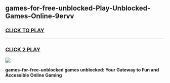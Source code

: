 
## games-for-free-unblocked-Play-Unblocked-Games-Online-9ervv
<h3>
<a href="https://premium76.site?title=games-for-free-unblocked&ref=24A">CLICK TO PLAY</a></h3>
<hr>

<h3>
<a href="https://premium76.site?title=games-for-free-unblocked&ref=24A">CLICK 2 PLAY</a>
  
</h3>

<a href="https://premium76.site?title=games-for-free-unblocked&ref=24A"><img src="https://clearcache.store/games.png"></a>


**games-for-free-unblocked games unblocked: Your Gateway to Fun and Accessible Online Gaming**

